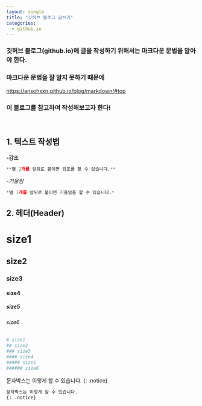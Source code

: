```yaml
---
layout: single
title: "깃허브 블로그 글쓰기"
categories:
  - github.io
---
```


### 깃허브 블로그(github.io)에 글을 작성하기 위해서는 마크다운 문법을 알아야 한다.

### 마크다운 문법을 잘 알지 못하기 때문에
<https://ansohxxn.github.io/blog/markdown/#top>
### 이 블로그를 참고하여 작성해보고자 한다!
<br>

## 1. 텍스트 작성법

**-강조**
```python
**별 2개를 앞뒤로 붙이면 강조를 할 수 있습니다.**
```
*-기울임*
```python
*별 1개를 앞뒤로 붙이면 기울임을 할 수 있습니다.*
```
## 2. 헤더(Header)
# size1
## size2
### size3
#### size4
##### size5
###### size6
```python
# size1
## size2
### size3
#### size4
##### size5
###### size6
```




문자박스는 이렇게 할 수 있습니다.
{: .notice}

```python
문자박스는 이렇게 할 수 있습니다.
{: .notice}
```
